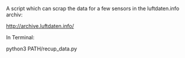 A script which can scrap the data for a few sensors in the luftdaten.info archiv:

http://archive.luftdaten.info/

In Terminal:

python3 PATH/recup_data.py
